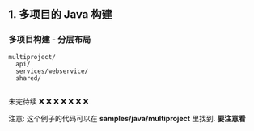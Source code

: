 ## 1. 多项目的 Java 构建

### 多项目构建 - 分层布局

```
multiproject/
  api/
  services/webservice/
  shared/
  
```

未完待续   ❌ ❌ ❌ ❌ ❌ ❌ ❌

注意: 这个例子的代码可以在 **samples/java/multiproject** 里找到. **要注意看**
